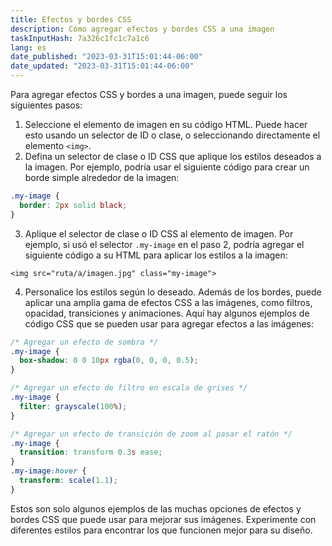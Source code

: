 ```yaml
---
title: Efectos y bordes CSS
description: Cómo agregar efectos y bordes CSS a una imagen
taskInputHash: 7a326c1fc1c7a1c6
lang: es
date_published: "2023-03-31T15:01:44-06:00"
date_updated: "2023-03-31T15:01:44-06:00"
---
```

Para agregar efectos CSS y bordes a una imagen, puede seguir los siguientes pasos:
1. Seleccione el elemento de imagen en su código HTML. Puede hacer esto usando un selector de ID o clase, o seleccionando directamente el elemento `<img>`.
2. Defina un selector de clase o ID CSS que aplique los estilos deseados a la imagen. Por ejemplo, podría usar el siguiente código para crear un borde simple alrededor de la imagen:

```css
.my-image {
  border: 2px solid black;
}
```


3. Aplique el selector de clase o ID CSS al elemento de imagen. Por ejemplo, si usó el selector `.my-image` en el paso 2, podría agregar el siguiente código a su HTML para aplicar los estilos a la imagen:

```arduino
<img src="ruta/a/imagen.jpg" class="my-image">
```


4. Personalice los estilos según lo deseado. Además de los bordes, puede aplicar una amplia gama de efectos CSS a las imágenes, como filtros, opacidad, transiciones y animaciones. Aquí hay algunos ejemplos de código CSS que se pueden usar para agregar efectos a las imágenes:

```css
/* Agregar un efecto de sombra */
.my-image {
  box-shadow: 0 0 10px rgba(0, 0, 0, 0.5);
}

/* Agregar un efecto de filtro en escala de grises */
.my-image {
  filter: grayscale(100%);
}

/* Agregar un efecto de transición de zoom al pasar el ratón */
.my-image {
  transition: transform 0.3s ease;
}
.my-image:hover {
  transform: scale(1.1);
}
```


Estos son solo algunos ejemplos de las muchas opciones de efectos y bordes CSS que puede usar para mejorar sus imágenes. Experimente con diferentes estilos para encontrar los que funcionen mejor para su diseño.
